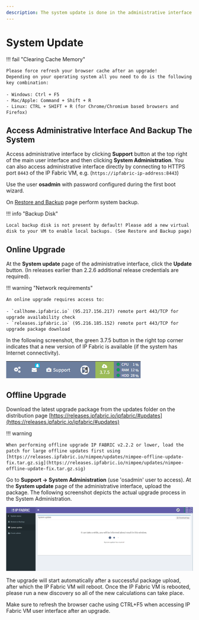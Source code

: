 ```yaml
---
description: The system update is done in the administrative interface where it's possible to either proceed to an online or offline upgrade.
---
```


# System Update

!!! fail "Clearing Cache Memory"

    Please force refresh your browser cache after an upgrade!
    Depending on your operating system all you need to do is the following key combination:

    - Windows: Ctrl + F5
    - Mac/Apple: Command + Shift + R
    - Linux: CTRL + SHIFT + R (for Chrome/Chromium based browsers and Firefox)

## Access Administrative Interface And Backup The System

Access administrative interface by clicking **Support** button at the
top right of the main user interface and then clicking **System
Administration**. You can also access administrative interface directly
by connecting to HTTPS port `8443` of the IP Fabric VM, e.g.
(`https://ipfabric-ip-address:8443`)

Use the user **osadmin** with password configured during the first boot
wizard.

On [Restore and Backup](../backup_and_restore) page perform system backup.

!!! info "Backup Disk"

    Local backup disk is not present by default! Please add a new virtual disk to your VM to enable local backups. (See Restore and Backup page)

## Online Upgrade

At the **System update** page of the administrative interface, click the
**Update** button. (In releases earlier than 2.2.6 additional release
credentials are required).

!!! warning "Network requirements"

    An online upgrade requires access to:

    - `callhome.ipfabric.io` (95.217.156.217) remote port 443/TCP for upgrade availability check
    - `releases.ipfabric.io` (95.216.185.152) remote port 443/TCP for upgrade package download

In the following screenshot, the green 3.7.5 button in the right top
corner indicates that a new version of IP Fabric is available (if the
system has Internet connectivity).

![New version](system_update_new_version.png)

## Offline Upgrade

Download the latest upgrade package from the updates folder on the distribution page [https://releases.ipfabric.io/ipfabric/#updates](https://releases.ipfabric.io/ipfabric/#updates)

!!! warning

    When performing offline upgrade IP FABRIC v2.2.2 or lower, load the patch for large offline updates first using [https://releases.ipfabric.io/nimpee/updates/nimpee-offline-update-fix.tar.gz.sig](https://releases.ipfabric.io/nimpee/updates/nimpee-offline-update-fix.tar.gz.sig)

Go to **Support -> System Administration** (use 'osadmin' user to access). At the **System update** page of the administrative interface, upload the package. The following screenshot depicts the actual upgrade process in the System Administration.

![Update in progress](system_update_progress.png)

The upgrade will start automatically after a successful package upload,
after which the IP Fabric VM will reboot. Once the IP Fabric VM is
rebooted, please run a new discovery so all of the new calculations can
take place.

Make sure to refresh the browser cache using CTRL+F5 when accessing IP
Fabric VM user interface after an upgrade.
